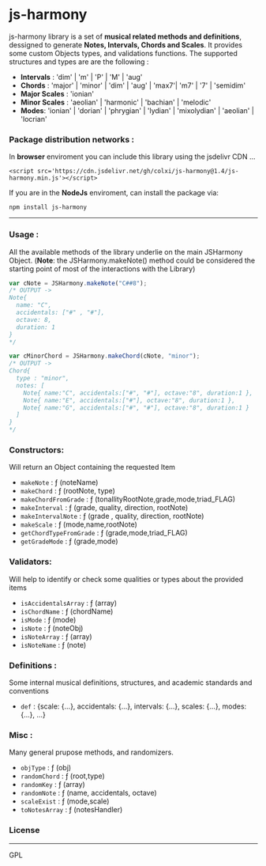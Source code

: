 # js-harmony

js-harmony library is a set of **musical related methods and definitions**, dessigned to generate **Notes, Intervals, Chords and Scales**.
It provides some custom Objects types, and validations functions. The supported structures and types are are the following :

- **Intervals** : 'dim' | 'm' | 'P' | 'M' | 'aug'
- **Chords** : 'major' | 'minor' | 'dim' | 'aug' | 'max7'| 'm7' | '7' | 'semidim'
- **Major Scales** : 'ionian'
- **Minor Scales** : 'aeolian' | 'harmonic' | 'bachian' | 'melodic'
- **Modes**: 'ionian' | 'dorian' | 'phrygian' |	'lydian' |	'mixolydian' |	'aeolian'	|	'locrian' 

### Package distribution networks :

In **browser** enviroment you can include this library using the jsdelivr CDN ...

`<script src='https://cdn.jsdelivr.net/gh/colxi/js-harmony@1.4/js-harmony.min.js'></script>`

If you are in the **NodeJs** enviroment, can install the package via:

`npm install js-harmony`

---

### Usage :
All the available methods of the library underlie on the main JSHarmony Object. 
(**Note**: the JSHarmony.makeNote() method could be considered the starting point of most of the interactions with the Library)

```javascript
var cNote = JSHarmony.makeNote("C##8");
/* OUTPUT -> 
Note{
  name: "C", 
  accidentals: ["#" , "#"], 
  octave: 8, 
  duration: 1
}
*/

var cMinorChord = JSHarmony.makeChord(cNote, "minor");
/* OUTPUT -> 
Chord{
  type : "minor",
  notes: [
    Note{ name:"C", accidentals:["#", "#"], octave:"8", duration:1 },
    Note{ name:"E", accidentals:["#"], octave:"8", duration:1 },
    Note{ name:"G", accidentals:["#", "#"], octave:"8", duration:1 }
  ]
}
*/
```

### Constructors:
Will return an Object containing the requested Item
- `makeNote` : ƒ (noteName)
- `makeChord` : ƒ (rootNote, type)
- `makeChordFromGrade` : ƒ (tonallityRootNote,grade,mode,triad_FLAG)
- `makeInterval` : ƒ (grade, quality, direction, rootNote)
- `makeIntervalNote` : ƒ (grade , quality, direction, rootNote)
- `makeScale` : ƒ (mode,name,rootNote)
- `getChordTypeFromGrade` : ƒ (grade,mode,triad_FLAG)
- `getGradeMode` : ƒ (grade,mode)

### Validators:
Will help to identify or check some qualities or types about the provided items
- `isAccidentalsArray` : ƒ (array)
- `isChordName` : ƒ (chordName)
- `isMode` : ƒ (mode)
- `isNote` : ƒ (noteObj)
- `isNoteArray` : ƒ (array)
- `isNoteName` : ƒ (note)

### Definitions :
Some internal musical definitions, structures, and academic standards and conventions
- `def` : {scale: {…}, accidentals: {…}, intervals: {…}, scales: {…}, modes: {…}, …}

### Misc :
Many general prupose methods, and randomizers. 
- `objType` : ƒ (obj)
- `randomChord` : ƒ (root,type)
- `randomKey` : ƒ (array)
- `randomNote` : ƒ (name, accidentals, octave)
- `scaleExist` : ƒ (mode,scale)
- `toNotesArray` : ƒ (notesHandler)

### License
----

GPL
